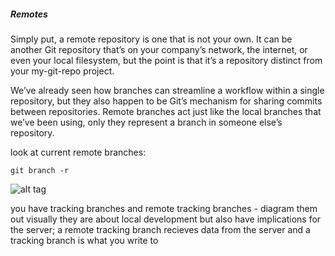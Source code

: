 ##### Remotes

Simply put, a remote repository is one that is not your own. It can be another Git repository that’s on your company’s network, the internet, or even your local filesystem, but the point is that it’s a repository distinct from your my-git-repo project.



We’ve already seen how branches can streamline a workflow within a single repository, but they also happen to be Git’s mechanism for sharing commits between repositories. Remote branches act just like the local branches that we’ve been using, only they represent a branch in someone else’s repository.


look at current remote branches:

````
git branch -r
`````


![alt tag](remotes.png)



you have tracking branches and remote tracking branches - diagram them out visually
  they are about local development but also have implications for the server; a remote tracking branch recieves data from the server and a tracking branch is what you write to
